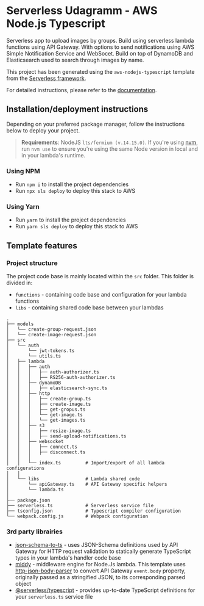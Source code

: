 # Serverless Udagramm - AWS Node.js Typescript

Serverless app to upload images by groups. Build using serverless lambda functions using API Gateway. With options to send notifications using AWS Simple Notification Service and WebSocet. Build on top of DynamoDB and Elasticsearch used to search through images by name.

This project has been generated using the `aws-nodejs-typescript` template from the [Serverless framework](https://www.serverless.com/).

For detailed instructions, please refer to the [documentation](https://www.serverless.com/framework/docs/providers/aws/).

## Installation/deployment instructions

Depending on your preferred package manager, follow the instructions below to deploy your project.

> **Requirements**: NodeJS `lts/fermium (v.14.15.0)`. If you're using [nvm](https://github.com/nvm-sh/nvm), run `nvm use` to ensure you're using the same Node version in local and in your lambda's runtime.

### Using NPM

- Run `npm i` to install the project dependencies
- Run `npx sls deploy` to deploy this stack to AWS

### Using Yarn

- Run `yarn` to install the project dependencies
- Run `yarn sls deploy` to deploy this stack to AWS

## Template features

### Project structure

The project code base is mainly located within the `src` folder. This folder is divided in:

- `functions` - containing code base and configuration for your lambda functions
- `libs` - containing shared code base between your lambdas

```
.
├── models
│   └── create-group-request.json
│   └── create-image-request.json
├── src
│   └── auth
│       └── jwt-tokens.ts
│       └── utils.ts
│   ├── lambda
│   │   ├── auth
│   │   │   ├── auth-authorizer.ts
│   │   │   ├── RS256-auth-authorizer.ts
│   │   ├── dynamoDB
│   │   │   ├── elasticsearch-sync.ts
│   │   ├── http
│   │   │   ├── create-group.ts
│   │   │   ├── create-image.ts
│   │   │   ├── get-gropus.ts
│   │   │   └── get-image.ts
│   │   │   └── get-images.ts
│   │   ├── s3
│   │   │   ├── resize-image.ts
│   │   │   ├── send-upload-notifications.ts
│   │   ├── websocket
│   │   │   ├── connect.ts
│   │   │   ├── disconnect.ts
│   │   │
│   │   └── index.ts         # Import/export of all lambda configurations
│   │
│   └── libs                 # Lambda shared code
│       └── apiGateway.ts    # API Gateway specific helpers
│       └── lambda.ts
│
├── package.json
├── serverless.ts            # Serverless service file
├── tsconfig.json            # Typescript compiler configuration
└── webpack.config.js        # Webpack configuration
```

### 3rd party librairies

- [json-schema-to-ts](https://github.com/ThomasAribart/json-schema-to-ts) - uses JSON-Schema definitions used by API Gateway for HTTP request validation to statically generate TypeScript types in your lambda's handler code base
- [middy](https://github.com/middyjs/middy) - middleware engine for Node.Js lambda. This template uses [http-json-body-parser](https://github.com/middyjs/middy/tree/master/packages/http-json-body-parser) to convert API Gateway `event.body` property, originally passed as a stringified JSON, to its corresponding parsed object
- [@serverless/typescript](https://github.com/serverless/typescript) - provides up-to-date TypeScript definitions for your `serverless.ts` service file
